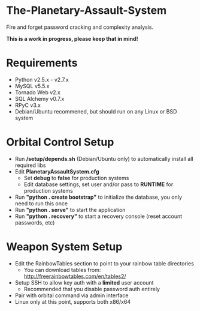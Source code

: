 The-Planetary-Assault-System
============================
Fire and forget password cracking and complexity analysis.

__This is a work in progress, please keep that in mind!__

Requirements
===============
* Python v2.5.x - v2.7.x
* MySQL v5.5.x
* Tornado Web v2.x
* SQL Alchemy v0.7.x
* RPyC v3.x
* Debian/Ubuntu recommened, but should run on any Linux or BSD system

Orbital Control Setup
=====================
* Run __/setup/depends.sh__ (Debian/Ubuntu only) to automatically install all required libs
* Edit __PlanetaryAssaultSystem.cfg__
	* Set __debug__ to __false__ for production systems
	* Edit database settings, set user and/or pass to __RUNTIME__ for production systems
* Run __"python . create bootstrap"__ to initialize the database, you only need to run this once
* Run __"python . serve"__ to start the application
* Run __"python . recovery"__  to start a recovery console (reset account passwords, etc)

Weapon System Setup
====================
* Edit the RainbowTables section to point to your rainbow table directories
	* You can download tables from: http://freerainbowtables.com/en/tables2/
* Setup SSH to allow key auth with a __limited__ user account
	* Recommended that you disable password auth entirely
* Pair with orbital command via admin interface
* Linux only at this point, supports both x86/x64

